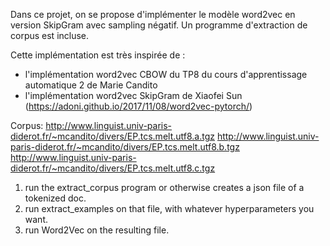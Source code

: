 Dans ce projet, on se propose d'implémenter le modèle word2vec en version SkipGram avec sampling négatif. Un programme d'extraction de corpus est incluse.

Cette implémentation est très inspirée de :
- l'implémentation word2vec CBOW du TP8 du cours d'apprentissage automatique 2 de Marie Candito
- l'implémentation word2vec SkipGram de Xiaofei Sun (https://adoni.github.io/2017/11/08/word2vec-pytorch/)

Corpus:
http://www.linguist.univ-paris-diderot.fr/~mcandito/divers/EP.tcs.melt.utf8.a.tgz
http://www.linguist.univ-paris-diderot.fr/~mcandito/divers/EP.tcs.melt.utf8.b.tgz
http://www.linguist.univ-paris-diderot.fr/~mcandito/divers/EP.tcs.melt.utf8.c.tgz 

1) run the extract_corpus program or otherwise creates a json file of a tokenized doc.
2) run extract_examples on that file, with whatever hyperparameters you want.
3) run Word2Vec on the resulting file.
